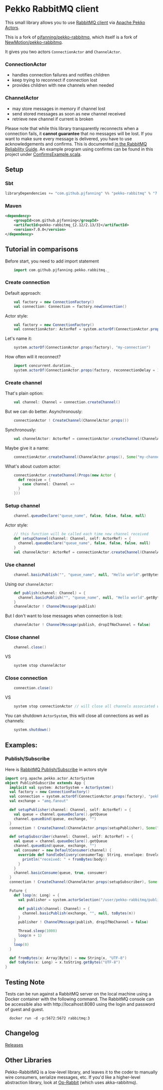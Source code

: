 # Pekko RabbitMQ client

This small library allows you to use [RabbitMQ client](https://www.rabbitmq.com/java-client.html) via [Apache Pekko Actors](https://pekko.apache.org).

This is a fork of [pjfanning/pekko-rabbitmq](https://github.com/pjfanning/pekko-rabbitmq), which itself is a fork of
[NewMotion/pekko-rabbitmq](https://github.com/NewMotion/pekko-rabbitmq).

It gives you two actors `ConnectionActor` and `ChannelActor`.

### ConnectionActor
* handles connection failures and notifies children
* keep trying to reconnect if connection lost
* provides children with new channels when needed

### ChannelActor
* may store messages in memory if channel lost
* send stored messages as soon as new channel received
* retrieve new channel if current is broken

Please note that while this library transparently reconnects when a connection fails, it **cannot guarantee** that no
messages will be lost. If you want to make sure every message is delivered, you have to use acknowledgements
and confirms. This is documented
[in the RabbitMQ Reliability Guide](https://www.rabbitmq.com/reliability.html#connection-failures). An example program
using confirms can be found in this project under [ConfirmsExample.scala](https://github.com/pjfanning/pekko-rabbitmq/blob/main/src/test/scala/com/github/pjfanning/pekko/rabbitmq/examples/ConfirmsExample.scala).

## Setup

### Sbt
``` scala
libraryDependencies += "com.github.pjfanning" %% "pekko-rabbitmq" % "7.0.0"
```

### Maven
```xml
<dependency>
    <groupId>com.github.pjfanning</groupId>
    <artifactId>pekko-rabbitmq_{2.12/2.13/3}</artifactId>
    <version>7.0.0</version>
</dependency>
```

## Tutorial in comparisons
Before start, you need to add import statement

```scala
    import com.github.pjfanning.pekko.rabbitmq._
```

### Create connection

Default approach:
```scala
    val factory = new ConnectionFactory()
    val connection: Connection = factory.newConnection()
```

Actor style:
```scala
    val factory = new ConnectionFactory()
    val connectionActor: ActorRef = system.actorOf(ConnectionActor.props(factory))
```

Let's name it:
```scala
    system.actorOf(ConnectionActor.props(factory), "my-connection")
```

How often will it reconnect?
```scala
    import concurrent.duration._
    system.actorOf(ConnectionActor.props(factory, reconnectionDelay = 10.seconds), "my-connection")
```

### Create channel

That's plain option:
```scala
    val channel: Channel = connection.createChannel()
```

But we can do better. Asynchronously:
```scala
    connectionActor ! CreateChannel(ChannelActor.props())
```

Synchronously:
```scala
    val channelActor: ActorRef = connectionActor.createChannel(ChannelActor.props())
```

Maybe give it a name:
```scala
    connectionActor.createChannel(ChannelActor.props(), Some("my-channel"))
```

What's about custom actor:
```scala
    connectionActor.createChannel(Props(new Actor {
      def receive = {
        case channel: Channel =>
      }
    }))
```

### Setup channel
```scala
    channel.queueDeclare("queue_name", false, false, false, null)
```

Actor style:
```scala
    // this function will be called each time new channel received
    def setupChannel(channel: Channel, self: ActorRef) = {
      channel.queueDeclare("queue_name", false, false, false, null)
    }
    val channelActor: ActorRef = connectionActor.createChannel(ChannelActor.props(setupChannel))
```

### Use channel
```scala
    channel.basicPublish("", "queue_name", null, "Hello world".getBytes)
```

Using our `channelActor`:
```scala
    def publish(channel: Channel) = {
      channel.basicPublish("", "queue_name", null, "Hello world".getBytes)
    }
    channelActor ! ChannelMessage(publish)
```

But I don't want to lose messages when connection is lost:
```scala
    channelActor ! ChannelMessage(publish, dropIfNoChannel = false)
```

### Close channel
```scala
    channel.close()
```
VS
```scala
    system stop channelActor
```

### Close connection

```scala
    connection.close()
```
VS
```scala
    system stop connectionActor // will close all channels associated with this connection
```

You can shutdown `ActorSystem`, this will close all connections as well as channels:
```scala
    system.shutdown()
```

## Examples:

### Publish/Subscribe

Here is [RabbitMQ Publish/Subscribe](http://www.rabbitmq.com/tutorials/tutorial-three-java.html) in actors style

```scala
import org.apache.pekko.actor.ActorSystem
object PublishSubscribe extends App {
  implicit val system: ActorSystem = ActorSystem()
  val factory = new ConnectionFactory()
  val connection = system.actorOf(ConnectionActor.props(factory), "pekko-rabbitmq")
  val exchange = "amq.fanout"

  def setupPublisher(channel: Channel, self: ActorRef) = {
    val queue = channel.queueDeclare().getQueue
    channel.queueBind(queue, exchange, "")
  }
  connection ! CreateChannel(ChannelActor.props(setupPublisher), Some("publisher"))

  def setupSubscriber(channel: Channel, self: ActorRef) = {
    val queue = channel.queueDeclare().getQueue
    channel.queueBind(queue, exchange, "")
    val consumer = new DefaultConsumer(channel) {
      override def handleDelivery(consumerTag: String, envelope: Envelope, properties: BasicProperties, body: Array[Byte]): Unit = {
        println("received: " + fromBytes(body))
      }
    }
    channel.basicConsume(queue, true, consumer)
  }
  connection ! CreateChannel(ChannelActor.props(setupSubscriber), Some("subscriber"))

  Future {
    def loop(n: Long) = {
      val publisher = system.actorSelection("/user/pekko-rabbitmq/publisher")

      def publish(channel: Channel) = {
        channel.basicPublish(exchange, "", null, toBytes(n))
      }
      publisher ! ChannelMessage(publish, dropIfNoChannel = false)

      Thread.sleep(1000)
      loop(n + 1)
    }
    loop(0)
  }

  def fromBytes(x: Array[Byte]) = new String(x, "UTF-8")
  def toBytes(x: Long) = x.toString.getBytes("UTF-8")
}
```
## Testing Note

Tests can be run against a RabbitMQ server on the local machine using a Docker container with 
the following command. The RabbitMQ console can be accessible also with http://localhost:8080
using the login and password of guest and guest. 

      docker run -d -p:5672:5672 rabbitmq:3

## Changelog

[Releases](https://github.com/pjfanning/pekko-rabbitmq/releases)

## Other Libraries

Pekko-RabbitMQ is a low-level library, and leaves it to the coder to manually wire consumers, serialize messages, etc. If you'd like a higher-level abstraction library, look at
[Op-Rabbit](https://github.com/pjfanning/op-rabbit.git) (which uses akka-rabbitmq).
